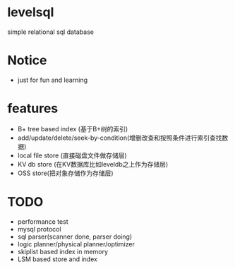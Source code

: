 levelsql
========

simple relational sql database

# Notice
* just for fun and learning

# features
* B+ tree based index (基于B+树的索引)
* add/update/delete/seek-by-condition(增删改查和按照条件进行索引查找数据)
* local file store (直接磁盘文件做存储层)
* KV db store (在KV数据库比如leveldb之上作为存储层)
* OSS store(把对象存储作为存储层)

# TODO
* performance test
* mysql protocol
* sql parser(scanner done, parser doing)
* logic planner/physical planner/optimizer
* skiplist based index in memory
* LSM based store and index